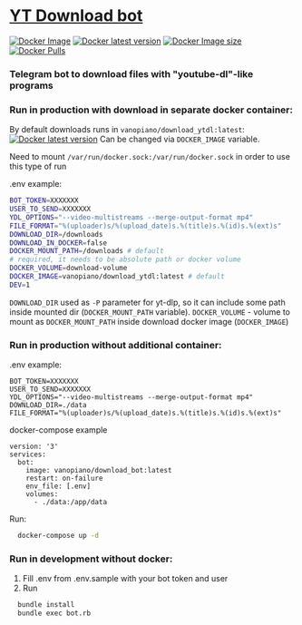 # [YT Download bot](https://github.com/ivan-leschinsky/download_bot/)

[![Docker Image](https://github.com/ivan-leschinsky/download_bot/actions/workflows/docker_image.yml/badge.svg)](https://github.com/ivan-leschinsky/download_bot/actions/workflows/docker_image.yml)
[![Docker latest version](https://img.shields.io/docker/v/vanopiano/download_bot.svg?sort=semver&color=success)](https://hub.docker.com/r/vanopiano/download_bot)
[![Docker Image size](https://img.shields.io/docker/image-size/vanopiano/download_bot.svg?sort=date)](https://hub.docker.com/r/vanopiano/download_bot/tags)
[![Docker Pulls](https://img.shields.io/docker/pulls/vanopiano/download_bot.svg)](https://hub.docker.com/r/vanopiano/download_bot)

### Telegram bot to download files with "youtube-dl"-like programs

### Run in production with download in separate docker container:
By default downloads runs in `vanopiano/download_ytdl:latest`: [![Docker latest version](https://img.shields.io/docker/v/vanopiano/download_ytdl.svg?sort=date&color=success)](https://hub.docker.com/r/vanopiano/download_ytdl)
Can be changed via `DOCKER_IMAGE` variable.

Need to mount `/var/run/docker.sock:/var/run/docker.sock` in order to use this type of run

.env example:
```sh
BOT_TOKEN=XXXXXXX
USER_TO_SEND=XXXXXXX
YDL_OPTIONS="--video-multistreams --merge-output-format mp4"
FILE_FORMAT="%(uploader)s/%(upload_date)s.%(title)s.%(id)s.%(ext)s"
DOWNLOAD_DIR=/downloads
DOWNLOAD_IN_DOCKER=false
DOCKER_MOUNT_PATH=/downloads # default
# required, it needs to be absolute path or docker volume
DOCKER_VOLUME=download-volume
DOCKER_IMAGE=vanopiano/download_ytdl:latest # default
DEV=1

```
`DOWNLOAD_DIR` used as `-P` parameter for yt-dlp, so it can include some path inside mounted dir (`DOCKER_MOUNT_PATH` variable).
`DOCKER_VOLUME` - volume to mount as `DOCKER_MOUNT_PATH` inside download docker image (`DOCKER_IMAGE`)

### Run in production without additional container:
.env example:
```
BOT_TOKEN=XXXXXXX
USER_TO_SEND=XXXXXXX
YDL_OPTIONS="--video-multistreams --merge-output-format mp4"
DOWNLOAD_DIR=./data
FILE_FORMAT="%(uploader)s/%(upload_date)s.%(title)s.%(id)s.%(ext)s"
```
docker-compose example
```
version: '3'
services:
  bot:
    image: vanopiano/download_bot:latest
    restart: on-failure
    env_file: [.env]
    volumes:
      - ./data:/app/data
```

Run:
```sh
  docker-compose up -d
```

### Run in development without docker:
1. Fill .env from .env.sample with your bot token and user
2. Run
```sh
  bundle install
  bundle exec bot.rb
```

